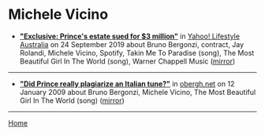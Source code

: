 # Michele Vicino

 - [**"Exclusive: Prince's estate sued for $3 million"**](https://au.lifestyle.yahoo.com/princes-estate-sued-for-3-million-053919372.html) in [Yahoo! Lifestyle Australia](https://au.lifestyle.yahoo.com/) on 24 September 2019 about Bruno Bergonzi, contract, Jay Rolandi, Michele Vicino, Spotify, Takin Me To Paradise (song), The Most Beautiful Girl In The World (song), Warner Chappell Music ([mirror](https://web.archive.org/web/*/https://au.lifestyle.yahoo.com/princes-estate-sued-for-3-million-053919372.html))

----

 - [**"Did Prince really plagiarize an Italian tune?"**](https://obergh.net/songoffire/2009/01/12/did-prince-really-plagiarize-an-italian-tune/) in [obergh.net](https://obergh.net/) on 12 January 2009 about Bruno Bergonzi, Michele Vicino, The Most Beautiful Girl In The World (song) ([mirror](https://web.archive.org/web/*/https://obergh.net/songoffire/2009/01/12/did-prince-really-plagiarize-an-italian-tune/))

----

[Home](../)
